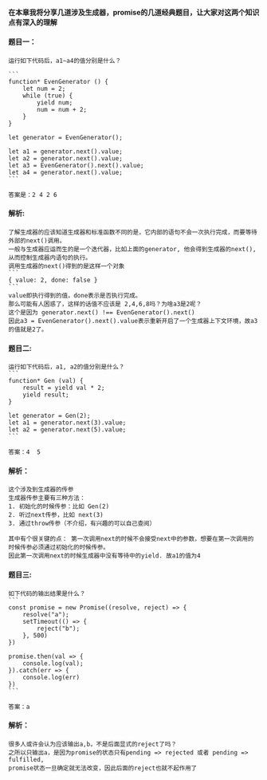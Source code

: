 #### 在本章我将分享几道涉及生成器，promise的几道经典题目，让大家对这两个知识点有深入的理解

#### 题目一：
    运行如下代码后，a1~a4的值分别是什么？

    ```
    function* EvenGenerator () {
        let num = 2;
        while (true) {
            yield num;
            num = num + 2;
        }
    }

    let generator = EvenGenerator();

    let a1 = generator.next().value;
    let a2 = generator.next().value;
    let a3 = EvenGenerator().next().value;
    let a4 = generator.next().value;
    ```

    答案是：2 4 2 6

 #### 解析:
    了解生成器的应该知道生成器和标准函数不同的是，它内部的语句不会一次执行完成，而要等待外部的next()调用。
    一般与生成器应运而生的是一个迭代器，比如上面的generator, 他会得到生成器的next(),从而控制生成器内语句的执行。
    调用生成器的next()得到的是这样一个对象
    ```
    { value: 2, done: false }
    ```
    value即执行得到的值，done表示是否执行完成。
    那么可能有人困惑了，这样的话值不应该是 2,4,6,8吗？为啥a3是2呢？
    这个是因为 generator.next() !== EvenGenerator().next()
    因此a3 = EvenGenerator().next().value表示重新开启了一个生成器上下文环境，故a3的值就是2了。

#### 题目二:
    运行如下代码后，a1, a2的值分别是什么？
    ```
    function* Gen (val) {
        result = yield val * 2;
        yield result;
    }

    let generator = Gen(2);
    let a1 = generator.next(3).value;
    let a2 = generator.next(5).value;
    ```

    答案：4  5

#### 解析：
    这个涉及到生成器的传参 
    生成器传参主要有三种方法： 
    1. 初始化的时候传参：比如 Gen(2)
    2. 听过next传参，比如 next(3)
    3. 通过throw传参（不介绍，有兴趣的可以自己查阅）

    其中有个很关键的点： 第一次调用next的时候不会接受next中的参数，想要在第一次调用的时候传参必须通过初始化的时候传参。
    因此第一次调用next的时候生成器中没有等待中的yield. 故a1的值为4

#### 题目三:
    如下代码的输出结果是什么？
    ```
    const promise = new Promise((resolve, reject) => {
        resolve("a");
        setTimeout(() => {
            reject("b");
        }, 500)
    })

    promise.then(val => {
        console.log(val);
    }).catch(err => {
        console.log(err)
    })
    ```

    答案：a

#### 解析：
    很多人或许会认为应该输出a,b，不是后面显式的reject了吗？
    之所以只输出a，是因为promise的状态只有pending => rejected 或者 pending => fulfilled,
    promise状态一旦确定就无法改变，因此后面的reject也就不起作用了

